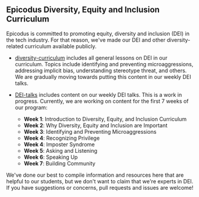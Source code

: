 ## Epicodus Diversity, Equity and Inclusion Curriculum

Epicodus is committed to promoting equity, diversity and inclusion (DEI) in the tech industry. For that reason, we've made our DEI and other diversity-related curriculum available publicly.

* [diversity-curriculum](https://github.com/epicodus-classroom/DEI-curriculum/tree/master/diversity-curriculum) includes all general lessons on DEI in our curriculum. Topics include identifying and preventing microaggressions, addressing implicit bias, understanding stereotype threat, and others. We are gradually moving towards putting this content in our weekly DEI talks.

* [DEI-talks](https://github.com/epicodus-classroom/dei-curriculum/tree/master/dei-talks) includes content on our weekly DEI talks. This is a work in progress. Currently, we are working on content for the first 7 weeks of our program:

  * **Week 1**: Introduction to Diversity, Equity, and Inclusion Curriculum
  * **Week 2**: Why Diversity, Equity and Inclusion are Important
  * **Week 3**: Identifying and Preventing Microaggressions
  * **Week 4**: Recognizing Privilege
  * **Week 4**: Imposter Syndrome
  * **Week 5**: Asking and Listening
  * **Week 6**: Speaking Up
  * **Week 7**: Building Community

We've done our best to compile information and resources here that are helpful to our students, but we don't want to claim that we're experts in DEI. If you have suggestions or concerns, pull requests and issues are welcome!
